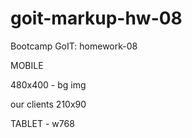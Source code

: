 # goit-markup-hw-08

Bootcamp GoIT: homework-08

MOBILE

480x400 - bg img

our clients 210x90

TABLET - w768
